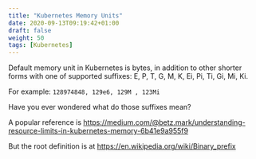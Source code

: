 ```yaml
---
title: "Kubernetes Memory Units"
date: 2020-09-13T09:19:42+01:00
draft: false
weight: 50
tags: [Kubernetes]
---
```


Default memory unit in Kubernetes is bytes, in addition to other shorter forms with one of supported suffixes: E, P, T, G, M, K, Ei, Pi, Ti, Gi, Mi, Ki. 

For example: `128974848, 129e6, 129M , 123Mi`

Have you ever wondered what do those suffixes mean? 

A popular reference is https://medium.com/@betz.mark/understanding-resource-limits-in-kubernetes-memory-6b41e9a955f9 

But the root definition is at https://en.wikipedia.org/wiki/Binary_prefix

<table class="infobox noprint" style="padding: 0; text-align: left; width: 0">
<tbody><tr>
<th colspan="2" class="navbox-title" style="text-align: center">Prefixes for multiples of <br><a href="/wiki/Bit" title="Bit">bits</a> (bit) or <a href="/wiki/Byte" title="Byte">bytes</a> (B)
</th></tr>
<tr>
<td>
<table style="border: 1px #aaa solid">
<tbody><tr>
<th colspan="4" style="background:lavender; text-align: center"><a href="/wiki/Decimal_prefix" class="mw-redirect" title="Decimal prefix">Decimal</a>
</th></tr>
<tr>
<th colspan="2" style="background: #eeeeff; text-align:center; padding:0.2em 0.3em;">Value
</th>
<th colspan="2" style="background: #eeeeff; text-align: center"><a href="/wiki/SI_prefix" class="mw-redirect" title="SI prefix">SI</a>
</th></tr>
<tr>
<td>1000
</td>
<td>10<sup>3</sup>
</td>
<td>k</td>
<td><a href="/wiki/Kilo-" title="Kilo-">kilo</a>
</td></tr>
<tr>
<td>1000<sup>2</sup>
</td>
<td>10<sup>6</sup>
</td>
<td>M</td>
<td><a href="/wiki/Mega-" title="Mega-">mega</a>
</td></tr>
<tr>
<td>1000<sup>3</sup>
</td>
<td>10<sup>9</sup>
</td>
<td>G</td>
<td><a href="/wiki/Giga-" title="Giga-">giga</a>
</td></tr>
<tr>
<td>1000<sup>4</sup>
</td>
<td>10<sup>12</sup>
</td>
<td>T</td>
<td><a href="/wiki/Tera-" title="Tera-">tera</a>
</td></tr>
<tr>
<td>1000<sup>5</sup>
</td>
<td>10<sup>15</sup>
</td>
<td>P</td>
<td><a href="/wiki/Peta-" title="Peta-">peta</a>
</td></tr>
<tr>
<td>1000<sup>6</sup>
</td>
<td>10<sup>18</sup>
</td>
<td>E</td>
<td><a href="/wiki/Exa-" title="Exa-">exa</a>
</td></tr>
<tr>
<td>1000<sup>7</sup>
</td>
<td>10<sup>21</sup>
</td>
<td>Z</td>
<td><a href="/wiki/Zetta-" title="Zetta-">zetta</a>
</td></tr>
<tr>
<td>1000<sup>8</sup>
</td>
<td>10<sup>24</sup>
</td>
<td>Y</td>
<td><a href="/wiki/Yotta-" title="Yotta-">yotta</a>
</td></tr></tbody></table>
</td>
<td>
<table style="border: 1px #aaa solid">
<tbody><tr>
<th colspan="6" style="background:lavender; text-align:center"><a class="mw-selflink selflink">Binary</a>
</th></tr>
<tr>
<th colspan="2" style="background: #eeeeff; text-align:center;">Value
</th>
<th colspan="2" style="background: #eeeeff; text-align:center"><a href="/wiki/IEC_80000-13" class="mw-redirect" title="IEC 80000-13">IEC</a>
</th>
<th colspan="2" style="background: #eeeeff; text-align:center"><a href="/wiki/JEDEC_memory_standards#Unit_prefixes_for_semiconductor_storage_capacity" title="JEDEC memory standards">JEDEC</a>
</th></tr>
<tr>
<td>1024
</td>
<td>2<sup>10</sup>
</td>
<td>Ki</td>
<td><a href="/wiki/Kibi-" class="mw-redirect" title="Kibi-">kibi</a>
</td>
<td>K</td>
<td>kilo
</td></tr>
<tr>
<td>1024<sup>2</sup>
</td>
<td>2<sup>20</sup>
</td>
<td>Mi</td>
<td><a href="/wiki/Mebi-" class="mw-redirect" title="Mebi-">mebi</a>
</td>
<td>M</td>
<td>mega
</td></tr>
<tr>
<td>1024<sup>3</sup>
</td>
<td>2<sup>30</sup>
</td>
<td>Gi</td>
<td><a href="/wiki/Gibi-" class="mw-redirect" title="Gibi-">gibi</a>
</td>
<td>G</td>
<td>giga
</td></tr>
<tr>
<td>1024<sup>4</sup>
</td>
<td>2<sup>40</sup>
</td>
<td>Ti</td>
<td><a href="/wiki/Tebi-" class="mw-redirect" title="Tebi-">tebi</a>
</td>
<td style="text-align:center">–</td>
<td>
</td></tr>
<tr>
<td>1024<sup>5</sup>
</td>
<td>2<sup>50</sup>
</td>
<td>Pi</td>
<td><a href="/wiki/Pebi-" class="mw-redirect" title="Pebi-">pebi</a>
</td>
<td style="text-align:center">–</td>
<td>
</td></tr>
<tr>
<td>1024<sup>6</sup>
</td>
<td>2<sup>60</sup>
</td>
<td>Ei</td>
<td><a href="/wiki/Exbi-" class="mw-redirect" title="Exbi-">exbi</a>
</td>
<td style="text-align:center">–</td>
<td>
</td></tr>
<tr>
<td>1024<sup>7</sup>
</td>
<td>2<sup>70</sup>
</td>
<td>Zi</td>
<td><a href="/wiki/Zebi-" class="mw-redirect" title="Zebi-">zebi</a>
</td>
<td style="text-align:center">–</td>
<td>
</td></tr>
<tr>
<td>1024<sup>8</sup>
</td>
<td>2<sup>80</sup>
</td>
<td>Yi</td>
<td><a href="/wiki/Yobi-" class="mw-redirect" title="Yobi-">yobi</a>
</td>
<td style="text-align:center">–</td>
<td>
</td></tr></tbody></table>
</td></tr>
</tbody></table>